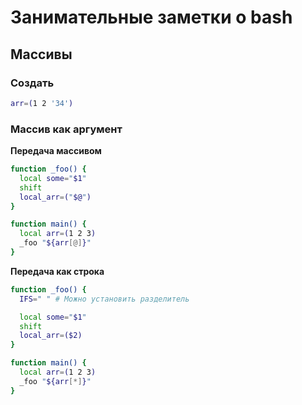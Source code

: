 # Занимательные заметки о bash

## Массивы

### Создать

```bash
arr=(1 2 '34')
```

### Массив как аргумент

**Передача массивом**

```bash
function _foo() {
  local some="$1"
  shift
  local_arr=("$@")
}

function main() {
  local arr=(1 2 3)
  _foo "${arr[@]}"
}
```

**Передача как строка**

```bash
function _foo() {
  IFS=" " # Можно установить разделитель

  local some="$1"
  shift
  local_arr=($2)
}

function main() {
  local arr=(1 2 3)
  _foo "${arr[*]}"
}
```
